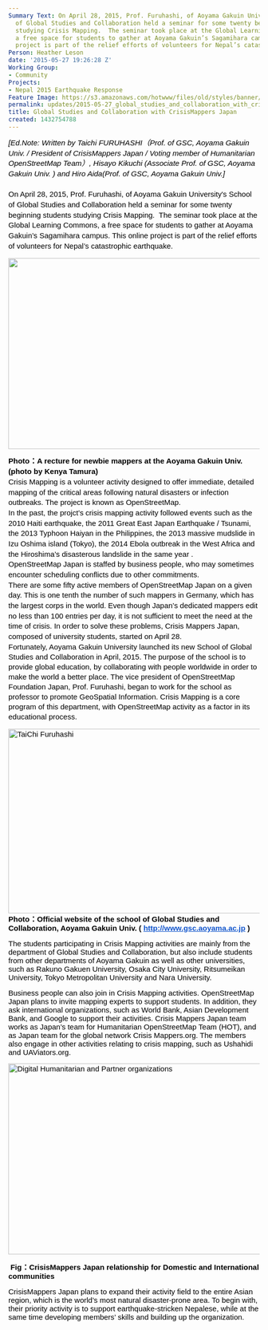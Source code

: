 ```yaml
---
Summary Text: On April 28, 2015, Prof. Furuhashi, of Aoyama Gakuin University's School
  of Global Studies and Collaboration held a seminar for some twenty beginning students
  studying Crisis Mapping.  The seminar took place at the Global Learning Commons,
  a free space for students to gather at Aoyama Gakuin’s Sagamihara campus. This online
  project is part of the relief efforts of volunteers for Nepal’s catastrophic earthquake.
Person: Heather Leson
date: '2015-05-27 19:26:28 Z'
Working Group:
- Community
Projects:
- Nepal 2015 Earthquake Response
Feature Image: https://s3.amazonaws.com/hotwww/files/old/styles/banner/public/Japan+logos+hOT+post+2.png
permalink: updates/2015-05-27_global_studies_and_collaboration_with_crisismappers_japan
title: Global Studies and Collaboration with CrisisMappers Japan
created: 1432754788
---
```

<p style="line-height: 1.38; margin-top: 0pt; margin-bottom: 0pt;" dir="ltr"><em><span style="font-size: 15px; font-family: Arial; color: #000000; background-color: transparent; font-weight: normal; font-variant: normal; text-decoration: none; vertical-align: baseline;">[Ed.Note: </span><span style="font-size: 15px; font-family: Arial; color: #000000; background-color: transparent; font-weight: normal; font-variant: normal; text-decoration: none; vertical-align: baseline;">Written by Taichi FURUHASHI（Prof. of GSC, Aoyama Gakuin Univ. / President of CrisisMappers Japan / Voting member of Humanitarian OpenStreetMap Team）, Hisayo Kikuchi (Associate Prof. of GSC, Aoyama Gakuin Univ. ) and Hiro Aida(Prof. of GSC, Aoyama Gakuin Univ.]<br><br></span></em></p><p style="line-height: 1.38; margin-top: 0pt; margin-bottom: 0pt;" dir="ltr"><span style="font-size: 15px; font-family: Arial; color: #000000; background-color: transparent; font-weight: normal; font-style: normal; font-variant: normal; text-decoration: none; vertical-align: baseline;">On April 28, 2015, Prof. Furuhashi, of Aoyama Gakuin University's School of Global Studies and Collaboration held a seminar for some twenty beginning students studying Crisis Mapping. &nbsp;The seminar took place at the Global Learning Commons, a free space for students to gather at Aoyama Gakuin’s Sagamihara campus. This online project is part of the relief efforts of volunteers for Nepal’s catastrophic earthquake.</span></p><p><span style="font-size: 15px; font-family: Arial; color: #000000; background-color: transparent; font-weight: normal; font-style: normal; font-variant: normal; text-decoration: none; vertical-align: baseline;"><img class="image-large" src="https://s3.amazonaws.com/hotwww/files/old/styles/large/public/Crisismappers%20Japan%201.png?itok=ygip8lFb" alt="" height="383" width="510"></span></p><p id="docs-internal-guid-083c7a86-96d1-2a2d-b587-8f93a2f75a96" style="line-height: 1.38; margin-top: 0pt; margin-bottom: 0pt;" dir="ltr"><span style="font-size: 15px; font-family: Arial; color: #000000; background-color: transparent; font-weight: bold; font-style: normal; font-variant: normal; text-decoration: none; vertical-align: baseline;">Photo：A recture for newbie mappers at the Aoyama Gakuin Univ. (photo by Kenya Tamura)</span></p><p style="line-height: 1.38; margin-top: 0pt; margin-bottom: 0pt;" dir="ltr"><span style="font-size: 15px; font-family: Arial; color: #000000; background-color: transparent; font-weight: normal; font-style: normal; font-variant: normal; text-decoration: none; vertical-align: baseline;">Crisis Mapping is a volunteer activity designed to offer immediate, detailed mapping of the critical areas following natural disasters or infection outbreaks. The project is known as OpenStreetMap.</span></p><p style="line-height: 1.38; margin-top: 0pt; margin-bottom: 0pt;" dir="ltr"><span style="font-size: 15px; font-family: Arial; color: #000000; background-color: transparent; font-weight: normal; font-style: normal; font-variant: normal; text-decoration: none; vertical-align: baseline;">In the past, the projct’s crisis mapping activity followed events such as the 2010 Haiti earthquake, the 2011 Great East Japan Earthquake / Tsunami, the 2013 Typhoon Haiyan in the Philippines, the 2013 massive mudslide in Izu Oshima island (Tokyo), the 2014 Ebola outbreak in the West Africa and the Hiroshima’s disasterous landslide in the same year .</span></p><p style="line-height: 1.38; margin-top: 0pt; margin-bottom: 0pt;" dir="ltr"><span style="font-size: 15px; font-family: Arial; color: #000000; background-color: transparent; font-weight: normal; font-style: normal; font-variant: normal; text-decoration: none; vertical-align: baseline;">OpenStreetMap Japan is staffed by business people, who may sometimes encounter scheduling conflicts due to other commitments.</span></p><p style="line-height: 1.38; margin-top: 0pt; margin-bottom: 0pt;" dir="ltr"><span style="font-size: 15px; font-family: Arial; color: #000000; background-color: transparent; font-weight: normal; font-style: normal; font-variant: normal; text-decoration: none; vertical-align: baseline;">There are some fifty active members of OpenStreetMap Japan on a given day. This is one tenth the number of such mappers in Germany, which has the largest corps in the world. Even though Japan’s dedicated mappers edit no less than 100 entries per day, it is not sufficient to meet the need at the time of crisis. In order to solve these problems, Crisis Mappers Japan, composed of university students, started on April 28.</span></p><p style="line-height: 1.38; margin-top: 0pt; margin-bottom: 0pt;" dir="ltr"><span style="color: #000000; font-family: Arial; font-size: 15px; line-height: 20px; background-color: transparent;">Fortunately, Aoyama Gakuin University launched its new School of Global Studies and Collaboration in April, 2015. The purpose of the school is to provide global education, by collaborating with people worldwide in order to make the world a better place. The vice president of OpenStreetMap Foundation Japan, Prof. Furuhashi, began to work for the school as professor to promote GeoSpatial Information. Crisis Mapping is a core program of this department, with OpenStreetMap activity as a factor in its educational process.</span></p><p><span style="font-size: 15px; font-family: Arial; color: #000000; background-color: transparent; font-weight: normal; font-style: normal; font-variant: normal; text-decoration: none; vertical-align: baseline;"><img class="image-large" src="https://s3.amazonaws.com/hotwww/files/old/styles/large/public/TaiChi%20Aoyama%20Gakuin%20UY.png?itok=fa1qKX90" alt="TaiChi Furuhashi  " height="370" width="510"></span><span id="docs-internal-guid-083c7a86-96d4-8689-d8e5-10bf533b8be7" style="font-size: 15px; font-family: Arial; color: #000000; background-color: transparent; font-weight: bold; font-style: normal; font-variant: normal; text-decoration: none; vertical-align: baseline;">Photo：Official website of the school of Global Studies and Collaboration, </span><span id="docs-internal-guid-083c7a86-96d4-8689-d8e5-10bf533b8be7" style="font-size: 15px; font-family: Arial; color: #000000; background-color: transparent; font-weight: bold; font-style: normal; font-variant: normal; text-decoration: none; vertical-align: baseline;">Aoyama Gakuin Univ. ( </span><a style="text-decoration: none;" href="http://www.gsc.aoyama.ac.jp/"><span style="font-size: 15px; font-family: Arial; color: #1155cc; background-color: transparent; font-weight: bold; font-style: normal; font-variant: normal; text-decoration: underline; vertical-align: baseline;">http://www.gsc.aoyama.ac.jp</span></a><span style="font-size: 15px; font-family: Arial; color: #000000; background-color: transparent; font-weight: bold; font-style: normal; font-variant: normal; text-decoration: none; vertical-align: baseline;"> )</span></p><p><span style="font-size: 15px; font-family: Arial; color: #000000; background-color: transparent; font-weight: normal; font-style: normal; font-variant: normal; text-decoration: none; vertical-align: baseline;">The students participating in Crisis Mapping activities are mainly from the department of Global Studies and Collaboration, but also include students from other departments of Aoyama Gakuin as well as other universities, such as Rakuno Gakuen University, Osaka City University, Ritsumeikan University, Tokyo Metropolitan University and Nara University.</span></p><p><span style="font-size: 15px; font-family: Arial; color: #000000; background-color: transparent; font-weight: normal; font-style: normal; font-variant: normal; text-decoration: none; vertical-align: baseline;">Business people can also join in Crisis Mapping activities. OpenStreetMap Japan plans to invite mapping experts to support students. In addition, they ask international organizations, such as World Bank, Asian Development Bank, and Google to support their activities. Crisis Mappers Japan team works as Japan’s team for Humanitarian OpenStreetMap Team (HOT), and as Japan team for the global network Crisis Mappers.org. The members also engage in other activities relating to crisis mapping, such as Ushahidi and UAViators.org.</span></p><p><span style="font-size: 15px; font-family: Arial; color: #000000; background-color: transparent; font-weight: normal; font-style: normal; font-variant: normal; text-decoration: none; vertical-align: baseline;"><img class="image-large" src="https://s3.amazonaws.com/hotwww/files/old/styles/large/public/Japan%20logos%20hOT%20post%202.png?itok=HUf8DD2b" alt="Digital Humanitarian and Partner organizations" height="383" width="510"></span></p><p><span style="font-size: 15px; font-family: Arial; color: #000000; background-color: transparent; font-weight: normal; font-style: normal; font-variant: normal; text-decoration: none; vertical-align: baseline;">&nbsp;</span><span id="docs-internal-guid-083c7a86-96d6-04ba-7e1c-08db9f9a88c0" style="font-size: 15px; font-family: Arial; color: #000000; background-color: transparent; font-weight: bold; font-style: normal; font-variant: normal; text-decoration: none; vertical-align: baseline;">Fig：CrisisMappers Japan relationship for Domestic and International communities</span></p><p><span id="docs-internal-guid-083c7a86-96d6-04ba-7e1c-08db9f9a88c0" style="font-size: 15px; font-family: Arial; color: #000000; background-color: transparent; font-weight: bold; font-style: normal; font-variant: normal; text-decoration: none; vertical-align: baseline;"></span><span style="font-size: 15px; font-family: Arial; color: #000000; background-color: transparent; font-weight: normal; font-style: normal; font-variant: normal; text-decoration: none; vertical-align: baseline;">CrisisMappers Japan plans to expand their activity field to the entire Asian region, which is the world’s most natural disaster-prone area. To begin with, their priority activity is to support earthquake-stricken Nepalese, while at the same time developing members’ skills and building up the organization. &nbsp;</span></p>
